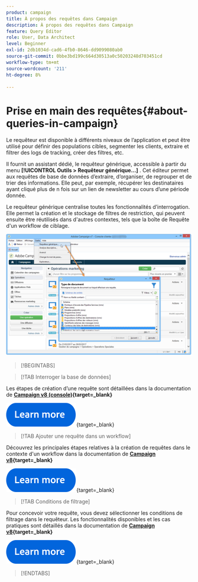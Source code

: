 ```yaml
---
product: campaign
title: À propos des requêtes dans Campaign
description: À propos des requêtes dans Campaign
feature: Query Editor
role: User, Data Architect
level: Beginner
exl-id: 2db1034d-cad6-4fb0-8646-dd9099080ab0
source-git-commit: 0bbe3bd199c664d30513a0c50203248d703451cd
workflow-type: tm+mt
source-wordcount: '211'
ht-degree: 8%

---
```


# Prise en main des requêtes{#about-queries-in-campaign}

Le requêteur est disponible à différents niveaux de l’application et peut être utilisé pour définir des populations cibles, segmenter les clients, extraire et filtrer des logs de tracking, créer des filtres, etc.

Il fournit un assistant dédié, le requêteur générique, accessible à partir du menu **[!UICONTROL Outils > Requêteur générique...]** . Cet éditeur permet aux requêtes de base de données d’extraire, d’organiser, de regrouper et de trier des informations. Elle peut, par exemple, récupérer les destinataires ayant cliqué plus de n fois sur un lien de newsletter au cours d’une période donnée.

Le requêteur générique centralise toutes les fonctionnalités d’interrogation. Elle permet la création et le stockage de filtres de restriction, qui peuvent ensuite être réutilisés dans d&#39;autres contextes, tels que la boîte de Requête d&#39;un workflow de ciblage.

![Accédez au requêteur et sélectionnez une table](assets/query_editor_nveau_21.png)


>[!BEGINTABS]

>[!TAB Interroger la base de données]

Les étapes de création d’une requête sont détaillées dans la documentation de **[Campaign v8 (console)](https://experienceleague.adobe.com/fr/docs/campaign/campaign-v8/data/query/query-editor){target=_blank}**


[![Image](../../assets/do-not-localize/learn-more-button.svg)](https://experienceleague.adobe.com/fr/docs/campaign/campaign-v8/data/query/query-editor){target=_blank}


>[!TAB Ajouter une requête dans un workflow]

Découvrez les principales étapes relatives à la création de requêtes dans le contexte d&#39;un workflow dans la documentation de **[Campaign v8](https://experienceleague.adobe.com/fr/docs/campaign/automation/workflows/wf-activities/targeting-activities/query){target=_blank}**

[![Image](../../assets/do-not-localize/learn-more-button.svg)](https://experienceleague.adobe.com/fr/docs/campaign/automation/workflows/wf-activities/targeting-activities/query){target=_blank}

>[!TAB Conditions de filtrage]

Pour concevoir votre requête, vous devez sélectionner les conditions de filtrage dans le requêteur. Les fonctionnalités disponibles et les cas pratiques sont détaillés dans la documentation de **[Campaign v8](https://experienceleague.adobe.com/fr/docs/campaign/campaign-v8/data/query/filter-conditions){target=_blank}**

[![Image](../../assets/do-not-localize/learn-more-button.svg)](https://experienceleague.adobe.com/fr/docs/campaign/campaign-v8/data/query/filter-conditions){target=_blank}

>[!ENDTABS]

